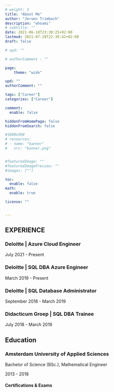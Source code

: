```yaml
---
# weight: 3
title: "About Me"
author: "Jeroen Trimbach"
description: "whoami"
# subtitle: ""
date: 2021-06-18T23:30:25+02:00
lastmod: 2021-07-28T22:30:42+02:00
draft: false

# upd: ""

# authorComment : ""

page:
    theme: "wide"

upd: ""
authorComment: ""

tags: ["Career"]
categories: ["Career"]

comment:
  enable: false

hiddenFromHomePage: false
hiddenFromSearch: false

#1000x500
# resources:
# - name: "banner"
#   src: "banner.png"


#featuredImage: ""
#featuredImagePreview: ""
#images: [""]

toc:
  enable: false
math:
  enable: true

license: ""


---
```



<!-- <script type="text/javascript" src="https://platform.linkedin.com/badges/js/profile.js" async defer></script>
<div class="LI-profile-badge"  data-version="v1" data-size="large" data-locale="nl_NL" data-type="horizontal" data-theme="dark" data-vanity="jeroen-trimbach"><a class="LI-simple-link" href='https://nl.linkedin.com/in/jeroen-trimbach?trk=profile-badge'>Jeroen Trimbach</a></div> -->

## EXPERIENCE

### Deloitte | Azure Cloud Engineer

July 2021 - Present

### Deloitte | SQL DBA Azure Engineer

March 2019 - Present
<!--

- Install and configure new database servers
- Configure data access and permissions
- Configure and troubleshoot High Availability (HA) solutions: Always-On Availability Groups and Failover Cluster Instances (FCI)
- Troubleshoot database service outages as they occur, including after-hours and weekends
- Ensure all database are being backed up and test that they can be restored
- Configure monitoring utilities to minimize false alerts
- Deploying database change scripts
- Working Agile using a Azure DevOps Kanban board
-->
### Deloitte | SQL Database Administrator

September 2018 -  March 2019

### Didacticum Groep | SQL DBA Trainee

July 2018 - March 2019


## Education

### Amsterdam University of Applied Sciences

Bachelor of Science (BSc.), Mathematical Engineer

2013 - 2018


#### Certifications & Exams

<div data-iframe-width="150" data-iframe-height="270" data-share-badge-id="21d5acdf-0110-4f41-98e7-752b750b17d8" data-share-badge-host="https://www.credly.com"></div><script type="text/javascript" async src="//cdn.credly.com/assets/utilities/embed.js"></script>
<div data-iframe-width="150" data-iframe-height="270" data-share-badge-id="ed6d1dde-bf10-4fe0-9084-6e6d1b5cc5d8" data-share-badge-host="https://www.credly.com"></div><script type="text/javascript" async src="//cdn.credly.com/assets/utilities/embed.js"></script>
<div data-iframe-width="150" data-iframe-height="270" data-share-badge-id="9d674c63-e890-4a2d-a42c-eb157bea15b7" data-share-badge-host="https://www.credly.com"></div><script type="text/javascript" async src="//cdn.credly.com/assets/utilities/embed.js"></script>
<div data-iframe-width="150" data-iframe-height="270" data-share-badge-id="52147eaa-6c85-443f-b0d2-e961a264e8c7" data-share-badge-host="https://www.credly.com"></div><script type="text/javascript" async src="//cdn.credly.com/assets/utilities/embed.js"></script>
<div data-iframe-width="150" data-iframe-height="270" data-share-badge-id="f9d7e3b6-0f60-4a9f-9632-5ccca10fa76a" data-share-badge-host="https://www.credly.com"></div><script type="text/javascript" async src="//cdn.credly.com/assets/utilities/embed.js"></script>